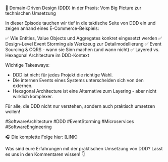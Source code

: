 🎯 Domain-Driven Design (DDD) in der Praxis: Vom Big Picture zur technischen Umsetzung

In dieser Episode tauchen wir tief in die taktische Seite von DDD ein und zeigen anhand eines E-Commerce-Beispiels:

✅ Wie Entities, Value Objects und Aggregates konkret eingesetzt werden
✅ Design-Level Event Storming als Werkzeug zur Detailmodellierung
✅ Event Sourcing & CQRS - wann sie Sinn machen (und wann nicht)
✅ Layered vs. Hexagonal Architecture im DDD-Kontext

Wichtige Takeaways:
- DDD ist nicht für jedes Projekt die richtige Wahl.
- Die internen Events eines Systems unterscheiden sich von den externen.
- Hexagonal Architecture ist eine Alternative zum Layering - aber nicht wirklich komplexer.

Für alle, die DDD nicht nur verstehen, sondern auch praktisch umsetzen wollen! 

#SoftwareArchitecture #DDD #EventStorming #Microservices #SoftwareEngineering

🎧 Die komplette Folge hier: [LINK]

Was sind eure Erfahrungen mit der praktischen Umsetzung von DDD? Lasst es uns in den Kommentaren wissen! 👇
